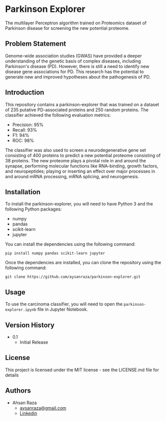 # Parkinson Explorer
The multilayer Perceptron algorithm trained on Proteomics dataset of Parkinson disease for screening the new potential proteome.

## Problem Statement

Genome-wide association studies (GWAS) have provided a deeper understanding of the genetic basis of complex diseases, including Parkinson's disease (PD). However, there is still a need to identify new disease gene associations for PD. This research has the potential to generate new and improved hypotheses about the pathogenesis of PD.

## Introduction

This repository contains a parkinson-explorer that was trained on a dataset of 235 putative PD-associated proteins and 250 random proteins. The classifier achieved the following evaluation metrics:

* Precision: 95%
* Recall: 93%
* F1: 94%
* ROC: 98%

The classifier was also used to screen a neurodegenerative gene set consisting of 400 proteins to predict a new potential proteome consisting of 38 proteins. The new proteome plays a pivotal role in and around the synapse, performing molecular functions like RNA-binding, growth factors, and neuropeptides; playing or inserting an effect over major processes in and around mRNA processing, mRNA splicing, and neurogenesis.

## Installation

To install the parkinson-explorer, you will need to have Python 3 and the following Python packages:

* numpy
* pandas
* scikit-learn
* jupyter

You can install the dependencies using the following command:

```
pip install numpy pandas scikit-learn jupyter
```

Once the dependencies are installed, you can clone the repository using the following command:

```
git clone https://github.com/aysanraza/parkinson-explorer.git
```

## Usage

To use the carcinoma classifier, you will need to open the `parkinson-explorer.ipynb` file in Jupyter Notebook.

## Version History
* 0.1
  * Initial Release

## License
This project is licensed under the  MIT license - see the LICENSE.md file for details

## Authors
* Ahsan Raza
  * aysanraza@gmail.com
  * [Linkedin](https://www.linkedin.com/in/ahsan-raza-0510b1128/)

